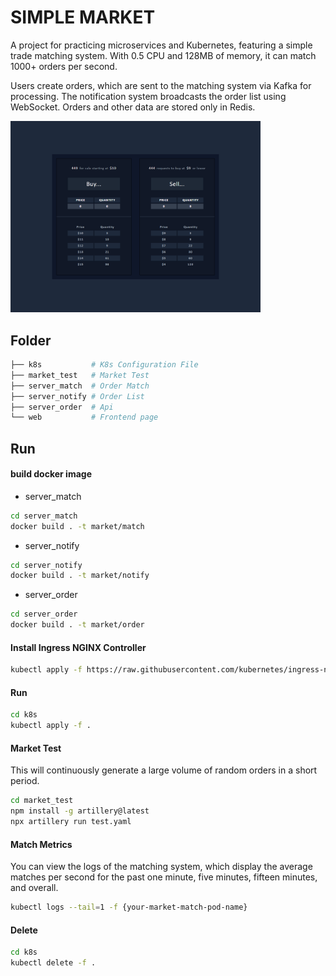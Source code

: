 # SIMPLE MARKET

A project for practicing microservices and Kubernetes, featuring a simple trade matching system. With 0.5 CPU and 128MB of memory, it can match 1000+ orders per second.

Users create orders, which are sent to the matching system via Kafka for processing. The notification system broadcasts the order list using WebSocket. Orders and other data are stored only in Redis.

<img src="./web.png" alt="web" width="400"/>

## Folder

``` bash
├── k8s           # K8s Configuration File
├── market_test   # Market Test
├── server_match  # Order Match
├── server_notify # Order List
├── server_order  # Api
└── web           # Frontend page
```

## Run

#### build docker image

- server_match
``` bash
cd server_match
docker build . -t market/match
```

- server_notify
``` bash
cd server_notify
docker build . -t market/notify
```

- server_order
``` bash
cd server_order
docker build . -t market/order
```

#### Install Ingress NGINX Controller

```bash
kubectl apply -f https://raw.githubusercontent.com/kubernetes/ingress-nginx/controller-v1.12.0-beta.0/deploy/static/provider/cloud/deploy.yaml
```

#### Run

```bash
cd k8s
kubectl apply -f .
``` 

#### Market Test

This will continuously generate a large volume of random orders in a short period.

```bash
cd market_test
npm install -g artillery@latest
npx artillery run test.yaml
``` 

#### Match Metrics

You can view the logs of the matching system, which display the average matches per second for the past one minute, five minutes, fifteen minutes, and overall.

```bash
kubectl logs --tail=1 -f {your-market-match-pod-name}
```

#### Delete
```bash
cd k8s
kubectl delete -f .
``` 
